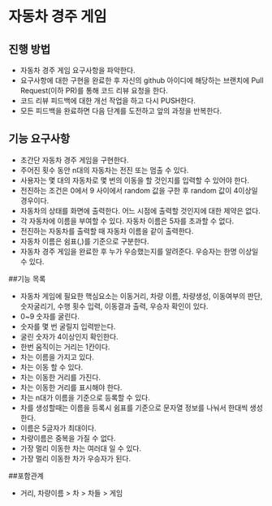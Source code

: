# 자동차 경주 게임
## 진행 방법
* 자동차 경주 게임 요구사항을 파악한다.
* 요구사항에 대한 구현을 완료한 후 자신의 github 아이디에 해당하는 브랜치에 Pull Request(이하 PR)를 통해 코드 리뷰 요청을 한다.
* 코드 리뷰 피드백에 대한 개선 작업을 하고 다시 PUSH한다.
* 모든 피드백을 완료하면 다음 단계를 도전하고 앞의 과정을 반복한다.

## 기능 요구사항
* 초간단 자동차 경주 게임을 구현한다.
* 주어진 횟수 동안 n대의 자동차는 전진 또는 멈출 수 있다.
* 사용자는 몇 대의 자동차로 몇 번의 이동을 할 것인지를 입력할 수 있어야 한다.
* 전진하는 조건은 0에서 9 사이에서 random 값을 구한 후 random 값이 4이상일 경우이다.
* 자동차의 상태를 화면에 출력한다. 어느 시점에 출력할 것인지에 대한 제약은 없다.
* 각 자동차에 이름을 부여할 수 있다. 자동차 이름은 5자를 초과할 수 없다.
* 전진하는 자동차를 출력할 때 자동차 이름을 같이 출력한다.
* 자동차 이름은 쉼표(,)를 기준으로 구분한다.
* 자동차 경주 게임을 완료한 후 누가 우승했는지를 알려준다. 우승자는 한명 이상일 수 있다.

##기능 목록
* 자동차 게임에 필요한 핵심요소는 이동거리, 차량 이름, 차량생성, 이동여부의 판단, 숫자굴리기, 수행 횟수 입력, 이동결과 출력, 우승자 확인이 있다.
* 0~9 숫자를 굴린다.
* 숫자를 몇 번 굴릴지 입력받는다.
* 굴린 숫자가 4이상인지 확인한다.
* 한번 움직이는 거리는 1칸이다.
* 차는 이름을 가지고 있다.
* 차는 이동 할 수 있다.
* 차는 이동한 거리를 가진다.
* 차는 이동한 거리를 표시해야 한다.
* 차는 n대가 이름을 기준으로 등록할 수 있다.
* 차를 생성할때는 이름을 등록시 쉼표를 기준으로 문자열 정보를 나눠서 한대씩 생성한다.
* 이름은 5글자가 최대이다.
* 차량이름은 중복을 가질 수 없다.
* 가장 멀리 이동한 차는 여러대 일 수 있다.
* 가장 멀리 이동한 차가 우승자가 된다.

##포함관계
* 거리, 차량이름 > 차 > 차들 > 게임